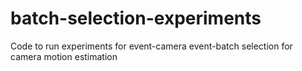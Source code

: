 # batch-selection-experiments
Code to run experiments for event-camera event-batch selection for camera motion estimation
